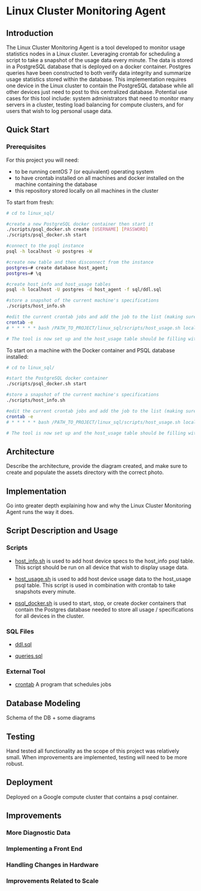 # Linux Cluster Monitoring Agent

## Introduction
The Linux Cluster Monitoring Agent is a tool developed to monitor usage statistics nodes in a Linux cluster. Leveraging crontab for scheduling a script to take a snapshot of the usage data every minute. The data is stored in a PostgreSQL database that is deployed on a docker container. Postgres queries have been constructed to both verify data integrity and summarize usage statistics stored within the database. This implementation requires one device in the Linux cluster to contain the PostgreSQL database while all other devices just need to post to this centralized database. Potential use cases for this tool include: system administrators that need to monitor many servers in a cluster, testing load balancing for compute clusters, and for users that wish to log personal usage data.

## Quick Start
### Prerequisites
For this project you will need:
- to be running centOS 7 (or equivalent) operating system
- to have crontab installed on all machines and docker installed on the machine containing the database
- this repository stored locally on all machines in the cluster

To start from fresh:
```bash
# cd to linux_sql/

#create a new PostgreSQL docker container then start it
./scripts/psql_docker.sh create [USERNAME] [PASSWORD] 
./scripts/psql_docker.sh start 

#connect to the psql instance
psql -h localhost -U postgres -W

#create new table and then disconnect from the instance
postgres=# create database host_agent;
postgres=# \q

#create host_info and host_usage tables
psql -h localhost -U postgres -d host_agent -f sql/ddl.sql

#store a snapshot of the current machine's specifications
./scripts/host_info.sh

#edit the current crontab jobs and add the job to the list (making sure to change the path to the correct one)
crontab -e 
# * * * * * bash /PATH_TO_PROJECT/linux_sql/scripts/host_usage.sh localhost 5432 host_agent postgres password > /tmp/host_usage.log

# The tool is now set up and the host_usage table should be filling with usage data from the host machine
```

To start on a machine with the Docker container and PSQL database installed:
```bash
# cd to linux_sql/

#start the PostgreSQL docker container
./scripts/psql_docker.sh start

#store a snapshot of the current machine's specifications
./scripts/host_info.sh

#edit the current crontab jobs and add the job to the list (making sure to change the path to the correct one)
crontab -e 
# * * * * * bash /PATH_TO_PROJECT/linux_sql/scripts/host_usage.sh localhost 5432 host_agent postgres password > /tmp/host_usage.log

# The tool is now set up and the host_usage table should be filling with usage data from the host machine
```

## Architecture
Describe the architecture, provide the diagram created, and make sure to create and populate the assets directory with the correct photo.

## Implementation
Go into greater depth explaining how and why the Linux Cluster Monitoring Agent runs the way it does.

## Script Description and Usage
### Scripts
- [host_info.sh](https://github.com/jarviscanada/jarvis_data_eng_DanielNucci/blob/main/linux_sql/scripts/host_info.sh) is used to add host device specs to the host_info psql table. This script should be run on all device that wish to display usage data.

- [host_usage.sh](https://github.com/jarviscanada/jarvis_data_eng_DanielNucci/blob/main/linux_sql/scripts/host_usage.sh) is used to add host device usage data to the host_usage psql table. This script is used in combination with crontab to take snapshots every minute.

- [psql_docker.sh](https://github.com/jarviscanada/jarvis_data_eng_DanielNucci/blob/main/linux_sql/scripts/psql_docker.sh) is used to start, stop, or create docker containers that contain the Postgres database needed to store all usage / specifications for all devices in the cluster.

### SQL Files
- [ddl.sql](https://github.com/jarviscanada/jarvis_data_eng_DanielNucci/blob/main/linux_sql/sql/ddl.sql) 

- [queries.sql](https://github.com/jarviscanada/jarvis_data_eng_DanielNucci/blob/main/linux_sql/sql/queries.sql) 

### External Tool
- [crontab](https://linux.die.net/man/1/crontab)
A program that schedules jobs

## Database Modeling
Schema of the DB + some diagrams

## Testing
Hand tested all functionality as the scope of this project was relatively small. When improvements are implemented, testing will need to be more robust.

## Deployment
Deployed on a Google compute cluster that contains a psql container. 

## Improvements
### More Diagnostic Data

### Implementing a Front End

### Handling Changes in Hardware

### Improvements Related to Scale

### 
